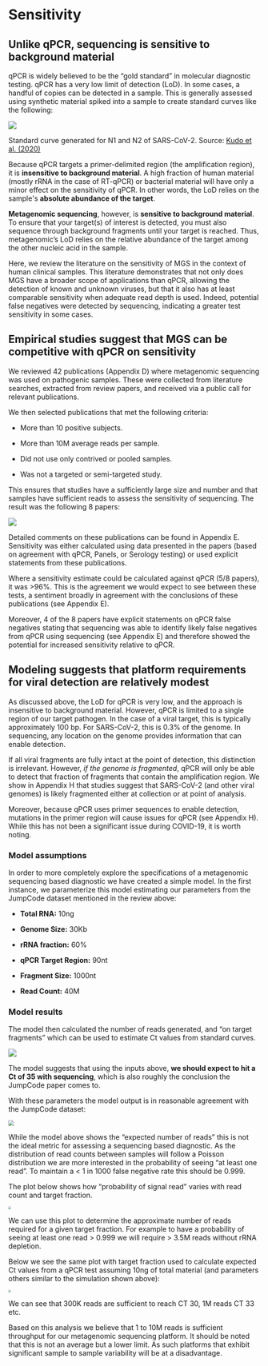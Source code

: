 # Sensitivity
## Unlike qPCR, sequencing is sensitive to background material

qPCR is widely believed to be the “gold standard” in molecular diagnostic testing. qPCR has a very low  limit of detection (LoD). In some cases, a handful of copies can be detected in a sample. This is generally assessed using synthetic material spiked into a sample to create standard curves like the following:

![](https://lh3.googleusercontent.com/45LCmGVIxaMMDK7f8jl2RiZNuIVEIuEclahtz6uLr3JEwCMaTThtwrw22ncYAjGE1Pr8hiHy2y_hM6zQozDO9BG_vlKGpmbrbq9xuh7tYmeQzkWmCDMMKSKE3rtWpskeMjY4YgE30T1fT30Oyrv2W4Y)

Standard curve generated for N1 and N2 of SARS-CoV-2. Source: [Kudo et al. (2020)](https://www.researchgate.net/publication/342273491_Detection_of_SARS-CoV-2_RNA_by_multiplex_RT-qPCR)

Because qPCR targets a primer-delimited region (the amplification region), it is **insensitive to background material**. A high fraction of human material (mostly rRNA in the case of RT-qPCR) or bacterial material will have only a minor effect on the sensitivity of qPCR. In other words, the LoD relies on the sample's **absolute abundance of the target**. 

**Metagenomic sequencing**, however, is **sensitive to background material**. To ensure that your target(s) of interest is detected, you must also sequence through background fragments until your target is reached. Thus, metagenomic’s LoD relies on the relative abundance of the target among the other nucleic acid in the sample.

Here, we review the literature on the sensitivity of MGS in the context of human clinical samples. This literature demonstrates that not only does MGS have a broader scope of applications than qPCR, allowing the detection of known and unknown viruses, but that it also has at least comparable sensitivity when adequate read depth is used. Indeed, potential false negatives were detected by sequencing, indicating a greater test sensitivity in some cases. 

## Empirical studies suggest that MGS can be competitive with qPCR on sensitivity

We reviewed 42 publications (Appendix D) where metagenomic sequencing was used on pathogenic samples. These were collected from literature searches, extracted from review papers, and received via a public call for relevant publications.

We then selected publications that met the following criteria:

-   More than 10 positive subjects.
    
-   More than 10M average reads per sample.
    
-   Did not use only contrived or pooled samples.
    
-   Was not a targeted or semi-targeted study.
    

This ensures that studies have a sufficiently large size and number and that samples have sufficient reads to assess the sensitivity of sequencing. The result was the following 8 papers:

![](https://lh6.googleusercontent.com/dbC9cBgpRMtVZbYGlGvO9fSZDJx3cBH3WOPsJXWuprzq2ydnI2WZVey-fbRxkPIZ4UhHMcFThCbrp2KjYHi_XHcOFi3F47XTYg0F-ah9-tO7fyE0s4wLn2KeZC9HVAyiD-sPDDT_kpvCde4llfsuwBk)

 Detailed comments on these publications can be found in Appendix E. Sensitivity was either calculated using data presented in the papers (based on agreement with qPCR, Panels, or Serology testing) or used explicit statements from these publications.

Where a sensitivity estimate could be calculated against qPCR (5/8 papers), it was >96%. This is the agreement we would expect to see between these tests, a sentiment broadly in agreement with the conclusions of these publications (see Appendix E).

Moreover, 4 of the 8 papers have explicit statements on qPCR false negatives stating that sequencing was able to identify likely false negatives from qPCR using sequencing (see Appendix E) and therefore showed the potential for increased sensitivity relative to qPCR.

## Modeling suggests that platform requirements for viral detection are relatively modest

As discussed above, the LoD for qPCR is very low, and the approach is insensitive to background material. However, qPCR is limited to a single region of our target pathogen. In the case of a viral target, this is typically approximately 100 bp. For SARS-CoV-2, this is 0.3% of the genome. In sequencing, any location on the genome provides information that can enable detection.

If all viral fragments are fully intact at the point of detection, this distinction is irrelevant. However, *if the genome is fragmented*, qPCR will only be able to detect that fraction of fragments that contain the amplification region. We show in Appendix H that studies suggest that SARS-CoV-2 (and other viral genomes) is likely fragmented either at collection or at point of analysis.

Moreover, because qPCR uses primer sequences to enable detection, mutations in the primer region will cause issues for qPCR (see Appendix H). While this has not been a significant issue during COVID-19, it is worth noting.

### Model assumptions

In order to more completely explore the specifications of a metagenomic sequencing based diagnostic we have created a simple model. In the first instance, we parameterize this model estimating our parameters from the JumpCode dataset mentioned in the review above: 

-   **Total RNA:** 10ng
    
-   **Genome Size:** 30Kb
    
-   **rRNA fraction:** 60%
    
-   **qPCR Target Region:** 90nt
    
-   **Fragment Size:** 1000nt
    
-   **Read Count:** 40M

### Model results
The model then calculated the number of reads generated, and “on target fragments” which can be used to estimate Ct values from standard curves.

![](https://lh6.googleusercontent.com/qjy568MhIsKtK70_KOFLLzolcjQAUHLD2a1wIQ1RDaXQVs3lyOHE0a5Z3hwMnhp-P_h8NcGiLt4BoheB3UfMAm7jx-cDDLiCfmpVsBE95OF1_CxVMOVikHnDOPL_oYRB-5v4mcwbpeCC1Ua4molgnvs)

The model suggests that using the inputs above, **we should expect to hit a Ct of 35 with sequencing**, which is also roughly the conclusion the JumpCode paper comes to.

With these parameters the model output is in reasonable agreement with the JumpCode dataset:

<img src="https://lh6.googleusercontent.com/n4vyC1rqYGc0McmkKkAmGRPCpCnrqgDVmekfS8h1WEWr4igQK89ZoVXKlBPwCwwT5ded4-cbmGqJdN8sIkZbPBrESEHXaiAPmRYm4KzYAQsCticL9MvBy9qTDc79ADpL5Ixs5XNAvhNxKBjqzKSECag" style="zoom: 70%;" />

While the model above shows the “expected number of reads” this is not the ideal metric for assessing a sequencing based diagnostic. As the distribution of read counts between samples will follow a Poisson distribution we are more interested in the probability of seeing “at least one read”. To maintain a < 1 in 1000 false negative rate this should be 0.999.

The plot below shows how “probability of signal read” varies with read count and target fraction. 

<img src="https://lh4.googleusercontent.com/V_2zvr8SkeYYrPlWU9q3sV5u3c5fiHHcoD7eFx8tpsx23JCYJDHVS6_5P77Duf3gwGFKt0KGK9Sqbhw5tksOS4gZenz6AGTAY1smbjW0jDd_NgfPhsiXFoGLxkq1IS_lRUdDLyXlwHxRW57DjVxV1aY" style="zoom:33%;" />

  

We can use this plot to determine the approximate number of reads required for a given target fraction. For example to have a probability of seeing at least one read > 0.999 we will require > 3.5M reads without rRNA depletion.

Below we see the same plot with target fraction used to calculate expected Ct values from a qPCR test assuming 10ng of total material (and parameters others similar to the simulation shown above):

  

<img src="https://lh4.googleusercontent.com/Cp_pOT9M-XlZKXdG4uzo6l3vzfK5ubauwzAMtLXIIuwJOAuukXWvvCUPKDL_NAr52syC3coTVcwnGmBUZJX36ZrJ7POuPox2uadYMB-bJQ073jP6yPJCJ-df2QSesSl922l7Qhj_yigMcqE0I88Ys2c" style="zoom:33%;" />

  

We can see that 300K reads are sufficient to reach CT 30, 1M reads CT 33 etc.

Based on this analysis we believe that 1 to 10M reads is sufficient throughput for our metagenomic sequencing platform. It should be noted that this is not an average but a lower limit. As such platforms that exhibit significant sample to sample variability will be at a disadvantage.
